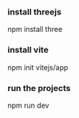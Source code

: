 ### install  threejs
npm install three

### install vite
 npm init vitejs/app

### run the projects
 npm run dev
